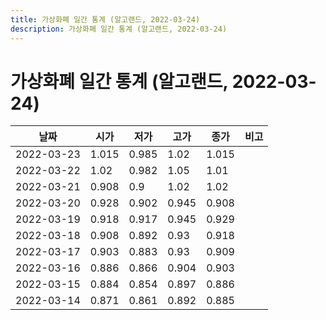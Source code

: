 ```yaml
---
title: 가상화폐 일간 통계 (알고랜드, 2022-03-24)
description: 가상화폐 일간 통계 (알고랜드, 2022-03-24)
---
```



가상화폐 일간 통계 (알고랜드, 2022-03-24)
===

|날짜|시가|저가|고가|종가|비고|
|--|--|--|--|--|--|
|2022-03-23|1.015|0.985|1.02|1.015|    |
|2022-03-22|1.02|0.982|1.05|1.01|    |
|2022-03-21|0.908|0.9|1.02|1.02|    |
|2022-03-20|0.928|0.902|0.945|0.908|    |
|2022-03-19|0.918|0.917|0.945|0.929|    |
|2022-03-18|0.908|0.892|0.93|0.918|    |
|2022-03-17|0.903|0.883|0.93|0.909|    |
|2022-03-16|0.886|0.866|0.904|0.903|    |
|2022-03-15|0.884|0.854|0.897|0.886|    |
|2022-03-14|0.871|0.861|0.892|0.885|    |
